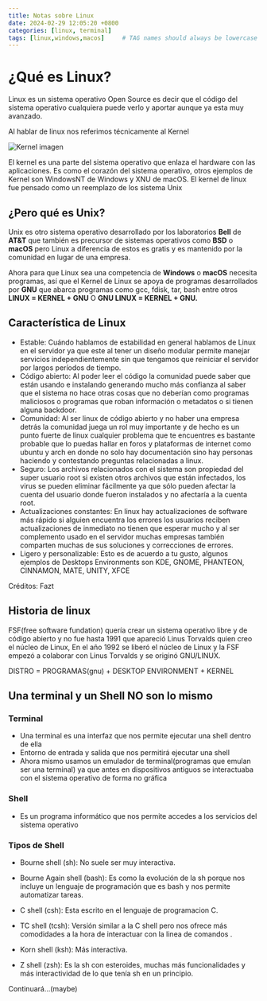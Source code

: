 ```yaml
---
title: Notas sobre Linux
date: 2024-02-29 12:05:20 +0800
categories: [linux, terminal]
tags: [linux,windows,macos]     # TAG names should always be lowercase
---
```


# ¿Qué es Linux?
Linux es un sistema operativo Open Source es decir que el código del sistema operativo cualquiera puede verlo y aportar aunque ya esta muy avanzado.

Al hablar de linux nos referimos técnicamente al Kernel

![Kernel imagen](https://linuxa2z.files.wordpress.com/2011/12/arcticture.png)

El kernel es una parte del sistema operativo que enlaza el hardware con las aplicaciones. Es como el corazón del sistema operativo, otros ejemplos de Kernel son WindowsNT de Windows y XNU de macOS. El kernel de linux fue pensado como un reemplazo de los sistema Unix

## ¿Pero qué es Unix?
Unix es otro sistema operativo desarrollado por los laboratorios **Bell** de **AT&T** que también es precursor de sistemas operativos como **BSD** o **macOS** pero Linux a diferencia de estos es gratis y es mantenido por la comunidad en lugar de una empresa.

Ahora para que Linux sea una competencia de **Windows** o **macOS** necesita programas, así que el Kernel de Linux se apoya de programas desarrollados por **GNU** que abarca programas como gcc, fdisk, tar, bash entre otros **LINUX = KERNEL + GNU** O **GNU LINUX = KERNEL + GNU.**

## Característica de Linux 
* Estable: Cuándo hablamos de estabilidad en general hablamos de Linux en el servidor ya que este al tener un diseño modular permite manejar servicios independientemente sin que tengamos que reiniciar el servidor por largos períodos de tiempo.
* Código abierto: Al poder leer el código la comunidad puede saber que están usando e instalando generando mucho más confianza al saber que el sistema no hace otras cosas que no deberían como programas maliciosos o programas que roban información o metadatos o si tienen alguna backdoor.
* Comunidad: Al ser linux de código abierto y no haber una empresa detrás la comunidad juega un rol muy importante y de hecho es un punto fuerte de linux cualquier problema que te encuentres es bastante probable que lo puedas hallar en foros y plataformas de internet como ubuntu y arch en donde no solo hay documentación sino hay personas haciendo y contestando preguntas relacionadas a linux.
* Seguro: Los archivos relacionados con el sistema son propiedad del super usuario root si existen otros archivos que están infectados, los virus se pueden eliminar fácilmente ya que sólo pueden afectar la cuenta del usuario donde fueron instalados y no afectaría a la cuenta root.
* Actualizaciones constantes: En linux hay actualizaciones de software más rápido si alguien encuentra los errores los usuarios reciben actualizaciones de inmediato no tienen que esperar mucho y al ser complemento usado en el servidor muchas empresas también comparten muchas de sus soluciones y correcciones de errores.
* Ligero y personalizable: Esto es de acuerdo a tu gusto, algunos ejemplos de Desktops Environments son KDE, GNOME, PHANTEON, CINNAMON, MATE, UNITY, XFCE

Créditos: Fazt

## Historia de linux
FSF(free software fundation) quería crear un sistema operativo libre y de código abierto y no fue hasta 1991 que apareció Linus Torvalds quien creo el núcleo de Linux, En el año 1992 se liberó el núcleo de Linux y la FSF empezó a colaborar con Linus Torvalds y se originó GNU/LINUX. 

DISTRO = PROGRAMAS(gnu) + DESKTOP ENVIRONMENT + KERNEL

## Una terminal y un Shell NO son lo mismo
### Terminal
* Una terminal es una interfaz que nos permite ejecutar una shell dentro de ella 
* Entorno de entrada y salida que nos permitirá ejecutar una shell
* Ahora mismo usamos un emulador de terminal(programas que emulan ser una terminal) ya que antes en dispositivos antiguos se interactuaba con el sistema operativo de forma no gráfica 
### Shell
* Es un programa informático que nos permite accedes a los servicios del sistema operativo

### Tipos de Shell
* Bourne shell (sh): No suele ser muy interactiva.

* Bourne Again shell (bash): Es como la evolución de la sh porque nos incluye un lenguaje de programación que es bash y nos permite automatizar tareas.

* C shell (csh): Esta escrito en el lenguaje de programacion C.

* TC shell (tcsh): Versión similar a la C shell pero nos ofrece más comodidades a la hora de interactuar con la linea de comandos .

* Korn shell (ksh): Más interactiva.
* Z shell (zsh): Es la sh con esteroides, muchas más funcionalidades y más interactividad de lo que tenía sh en un principio.

Continuará...(maybe)

